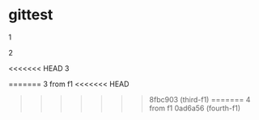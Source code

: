 # gittest

1

2

<<<<<<< HEAD
3

=======
3 from f1
<<<<<<< HEAD
>>>>>>> 8fbc903 (third-f1)
=======
4 from f1
>>>>>>> 0ad6a56 (fourth-f1)
